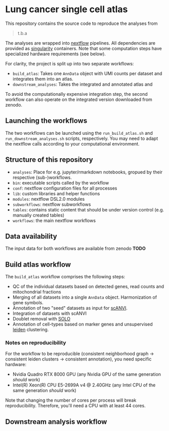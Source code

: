 # Lung cancer single cell atlas

This repository contains the source code to reproduce the analyses from 

> t.b.a

The analyses are wrapped into [nextflow](https://github.com/nextflow-io/nextflow/) pipelines. All dependencies are provided as [singularity](https://sylabs.io/guides/3.0/user-guide/quick_start.html) containers. Note that some computation steps have specialized hardware requirements (see below). 

For clarity, the project is split up into two separate workflows: 

 * `build_atlas`: Takes one `AnnData` object with UMI counts per dataset and integrates them into an atlas. 
 * `downstream_analyses`: Takes the integrated and annotated atlas and 

 To avoid the computationally expensive integration step, the second workflow can also operate on the integrated version downloaded from zenodo.

 ## Launching the workflows 

 The two workflows can be launched using the `run_build_atlas.sh` and `run_downstream_analyses.sh` scripts, respectively. You may need to adapt the
 nextflow calls according to your computational environment. 

 ## Structure of this repository

* `analyses`: Place for e.g. jupyter/rmarkdown notebooks, gropued by their respective (sub-)workflows. 
* `bin`: executable scripts called by the workflow
* `conf`: nextflow configuration files for all processes
* `lib`: custom libraries and helper functions
* `modules`: nextflow DSL2.0 modules
* `subworkflows`: nextflow subworkflows
* `tables`: contains static content that should be under version control (e.g. manually created tables) 
* `workflows`: the main nextflow workflows

## Data availability

 The input data for both workflows are available from zenodo 
 **TODO**

## Build atlas workflow

The `build_atlas` workflow comprises the following steps: 
  * QC of the individual datasets based on detected genes, read counts and mitochondrial fractions
  * Merging of all datasets into a single `AnnData` object. Harmonization of gene symbols. 
  * Annotation of two "seed" datasets as input for [scANVI](https://scarches.readthedocs.io/en/latest/scanvi_surgery_pipeline.html).
  * Integration of datasets with scANVI
  * Doublet removal with [SOLO](https://docs.scvi-tools.org/en/stable/api/reference/scvi.external.SOLO.html)
  * Annotation of cell-types based on marker genes and unsupervised [leiden](https://scanpy.readthedocs.io/en/stable/generated/scanpy.tl.leiden.html) clustering. 

### Notes on reproducibility

For the workflow to be reproducible (consistent neighborhood graph -> consistent leiden clusters -> consistent annotation), you need specific hardware: 
   * Nvidia Quadro RTX 8000 GPU (any Nvidia GPU of the same generation *should* work)
   * Intel(R) Xeon(R) CPU E5-2699A v4 @ 2.40GHz (any Intel CPU of the same generation *should* work)

Note that changing the number of cores per process will break reproducibility. Therefore, you'll need a CPU with at least 44 cores. 

 ## Downstream analysis workflow


